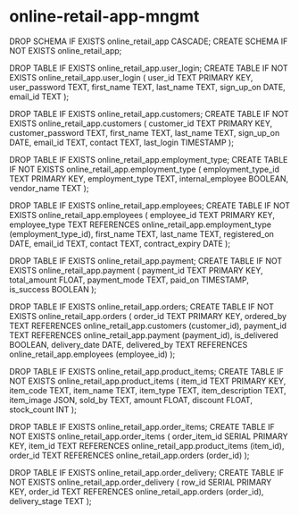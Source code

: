 # online-retail-app-mngmt
DROP SCHEMA IF EXISTS online_retail_app CASCADE;
CREATE SCHEMA IF NOT EXISTS online_retail_app;

DROP TABLE IF EXISTS online_retail_app.user_login;
CREATE TABLE IF NOT EXISTS online_retail_app.user_login (
	user_id TEXT PRIMARY KEY,
    user_password TEXT,
    first_name TEXT,
	last_name TEXT,
	sign_up_on DATE,
	email_id TEXT
);

DROP TABLE IF EXISTS online_retail_app.customers;
CREATE TABLE IF NOT EXISTS online_retail_app.customers (
	customer_id TEXT PRIMARY KEY,
    customer_password TEXT,
    first_name TEXT,
	last_name TEXT,
	sign_up_on DATE,
	email_id TEXT,
	contact TEXT,
	last_login TIMESTAMP
);

DROP TABLE IF EXISTS online_retail_app.employment_type;
CREATE TABLE IF NOT EXISTS online_retail_app.employment_type (
	employment_type_id TEXT PRIMARY KEY,
    employment_type TEXT,
	internal_employee BOOLEAN,
    vendor_name TEXT
);

DROP TABLE IF EXISTS online_retail_app.employees;
CREATE TABLE IF NOT EXISTS online_retail_app.employees (
	employee_id TEXT PRIMARY KEY,
    employee_type TEXT REFERENCES online_retail_app.employment_type (employment_type_id),
    first_name TEXT,
	last_name TEXT,
	registered_on DATE,
	email_id TEXT,
	contact TEXT,
	contract_expiry DATE
);

DROP TABLE IF EXISTS online_retail_app.payment;
CREATE TABLE IF NOT EXISTS online_retail_app.payment (
	payment_id TEXT PRIMARY KEY,
    total_amount FLOAT,
    payment_mode TEXT,
	paid_on TIMESTAMP,
	is_success BOOLEAN
);

DROP TABLE IF EXISTS online_retail_app.orders;
CREATE TABLE IF NOT EXISTS online_retail_app.orders (
	order_id TEXT PRIMARY KEY,
    ordered_by TEXT REFERENCES online_retail_app.customers (customer_id),
	payment_id TEXT REFERENCES online_retail_app.payment (payment_id),
	is_delivered BOOLEAN,
	delivery_date DATE,
	delivered_by TEXT REFERENCES online_retail_app.employees (employee_id) 
);

DROP TABLE IF EXISTS online_retail_app.product_items;
CREATE TABLE IF NOT EXISTS online_retail_app.product_items (
	item_id TEXT PRIMARY KEY,
	item_code TEXT,
	item_name TEXT,
	item_type TEXT,
	item_description TEXT,
	item_image JSON,
	sold_by TEXT,
	amount FLOAT,
	discount FLOAT,
	stock_count INT 
);

DROP TABLE IF EXISTS online_retail_app.order_items;
CREATE TABLE IF NOT EXISTS online_retail_app.order_items (
	order_item_id SERIAL PRIMARY KEY,
	item_id TEXT REFERENCES online_retail_app.product_items (item_id),
	order_id TEXT REFERENCES online_retail_app.orders (order_id)
);

DROP TABLE IF EXISTS online_retail_app.order_delivery;
CREATE TABLE IF NOT EXISTS online_retail_app.order_delivery (
	row_id SERIAL PRIMARY KEY,
	order_id TEXT REFERENCES online_retail_app.orders (order_id),
	delivery_stage TEXT
);
